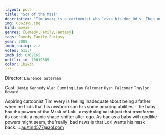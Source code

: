 ```yaml
---
layout: post
title: "Son of the Mask"
description: "Tim Avery is a cartoonist who loves his dog Odis. Then one day Odis finds a strange green mask. Then Tim puts it on and has a baby with his wife with the mask on. The baby then gets ahold of powers of the mask. Meanwhile Loki (Alan Cumming) must find the mask before Odin gets mad.."
img: 0362165.jpg
kind: movie
genres: [Comedy,Family,Fantasy]
tags: Comedy Family Fantasy 
year: 2005
imdb_rating: 2.2
votes: 51517
imdb_id: 0362165
netflix_id: 70019509
color: 1b263b
---
```

Director: `Lawrence Guterman`  

Cast: `Jamie Kennedy` `Alan Cumming` `Liam Falconer` `Ryan Falconer` `Traylor Howard` 

Aspiring cartoonist Tim Avery is feeling inadequate about being a father when he finds that his newborn son has some amazing abilities - the baby has the powers of the Mask of Loki, a mythological object that transforms its user into a manic shape-shifter alter-ego. As bad as a baby with godlike powers might seem, the 'really' bad news is that Loki wants his mask back...::austin4577@aol.com